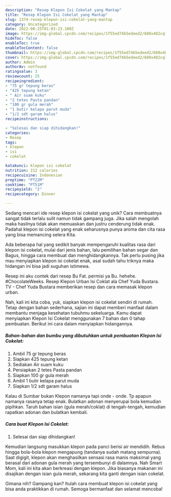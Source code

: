 ```yaml
---
description: "Resep Klepon Isi Cokelat yang Mantap"
title: "Resep Klepon Isi Cokelat yang Mantap"
slug: 1374-resep-klepon-isi-cokelat-yang-mantap
category: Uncategorized
date: 2022-08-25T01:03:23.100Z
image: https://img-global.cpcdn.com/recipes/1f55ed74b5edeed2/680x482cq70/klepon-isi-cokelat-foto-resep-utama.jpg
hideToc: false
enableToc: true
enableTocContent: false
thumbnail: https://img-global.cpcdn.com/recipes/1f55ed74b5edeed2/680x482cq70/klepon-isi-cokelat-foto-resep-utama.jpg
cover: https://img-global.cpcdn.com/recipes/1f55ed74b5edeed2/680x482cq70/klepon-isi-cokelat-foto-resep-utama.jpg
author: Admin
authorAv: notfound
ratingvalue: 3
reviewcount: 25
recipeingredient:
- "75 gr tepung beras"
- "425 tepung ketan"
- " Air suam kuku"
- "2 tetes Pasta pandan"
- "100 gr gula merah"
- "1 butir kelapa parut muda"
- "1/2 sdt garam halus"
recipeinstructions:

- "Selesai dan siap dihidangkan!"
categories:
- Resep
tags:
- klepon
- isi
- cokelat

katakunci: klepon isi cokelat 
nutrition: 212 calories
recipecuisine: Indonesian
preptime: "PT22M"
cooktime: "PT51M"
recipeyield: "2"
recipecategory: Dinner

---
```





Sedang mencari ide resep klepon isi cokelat yang unik? Cara membuatnya sangat tidak terlalu sulit namun tidak gampang juga. Jika salah mengolah maka hasilnya tidak akan memuaskan dan justru cenderung tidak enak. Padahal klepon isi cokelat yang enak seharusnya punya aroma dan cita rasa yang bisa memancing selera Kita.





Ada beberapa hal yang sedikit banyak mempengaruhi kualitas rasa dari klepon isi cokelat, mulai dari jenis bahan, lalu pemilihan bahan segar dan Bagus, hingga cara membuat dan menghidangkannya. Tak perlu pusing jika mau menyiapkan klepon isi cokelat enak,      asal sudah tahu triknya maka hidangan ini bisa jadi suguhan istimewa.














Resep ini aku contek dari resep Bu Fat. permisi ya Bu. hehehe. #ChocolateWeeks. Resep Klepon Urban Isi Coklat ala Chef Yuda Bustara. TV - Chef Yuda Bustara memberikan resep dan cara memasak klepon urban.






Nah, kali ini kita coba, yuk, siapkan klepon isi cokelat sendiri di rumah. Tetap dengan bahan sederhana, sajian ini dapat memberi manfaat dalam membantu menjaga kesehatan tubuhmu sekeluarga. Kamu dapat menyiapkan Klepon Isi Cokelat menggunakan 7 bahan dan 0 tahap pembuatan. Berikut ini cara dalam menyiapkan hidangannya.

<!--inarticleads1-->

##### Bahan-bahan dan bumbu yang dibutuhkan untuk pembuatan Klepon Isi Cokelat:

1. Ambil 75 gr tepung beras
1. Siapkan 425 tepung ketan
1. Sediakan  Air suam kuku
1. Persiapkan 2 tetes Pasta pandan
1. Siapkan 100 gr gula merah
1. Ambil 1 butir kelapa parut muda
1. Siapkan 1/2 sdt garam halus


Kalau di Sumbar bukan Klepon namanya tapi onde - onde. Tp apapun namanya rasanya tetap enak. Bulatkan adonan menyerupai bola kemudian pipihkan. Taruh bahan isian (gula merah/coklat) di tengah-tengah, kemudian rapatkan adonan dan bulatkan kembali. 

<!--inarticleads2-->

##### Cara buat Klepon Isi Cokelat:


1. Selesai dan siap dihidangkan!

Kemudian langsung masukkan klepon pada panci berisi air mendidih. Rebus hingga bola-bola klepon mengapung (tandanya sudah matang sempurna). Saat digigit, klepon akan menghasilkan sensasi rasa manis maksimal yang berasal dari adonan gula merah yang tersembunyi di dalamnya. Nah Smart Mom, kali ini kita akan berkreasi dengan klepon. Jika biasanya makanan ini disajikan dengan isian gula merah, sekarang kita ganti dengan isian cokelat. 

Gimana nih? Gampang kan? Itulah cara membuat klepon isi cokelat yang bisa anda praktikkan di rumah. Semoga bermanfaat dan selamat mencoba!
